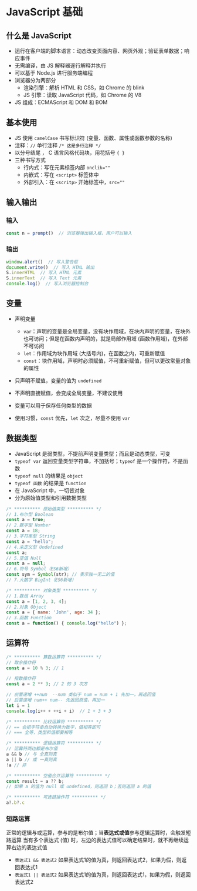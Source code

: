 # JavaScript 基础

## 什么是 JavaScript

- 运行在客户端的脚本语言：动态改变页面内容、网页外观；验证表单数据；响应事件
- 无需编译，由 JS 解释器逐行解释并执行
- 可以基于 Node.js 进行服务端编程
- 浏览器分为两部分
  - 渲染引擎：解析 HTML 和 CSS，如 Chrome 的 blink
  - JS 引擎：读取 JavaScript 代码，如 Chrome 的 V8
- JS 组成：ECMAScript 和 DOM 和 BOM


## 基本使用

* JS 使用 `camelCase` 书写标识符 (变量、函数、属性或函数参数的名称)
* 注释：`//` 单行注释    `/* 这是多行注释 */`
* 以分号结尾 ， C 语言风格代码块，用花括号 `{ }`
* 三种书写方式
  * 行内式：写在元素标签内部 `onclik=""`
  * 内嵌式：写在 `<script>` 标签体中
  * 外部引入：在 `<scritp>` 开始标签中，`src=""`


## 输入输出

### 输入

```js
const n = prompt()  // 浏览器弹出输入框，用户可以输入
```

### 输出

```js
window.alert()  // 写入警告框
document.write()  // 写入 HTML 输出
S.innerHTML  // 写入 HTML 元素
S.innerText  // 写入 Text 元素
console.log()  // 写入浏览器控制台
```

## 变量

- 声明变量

  - `var`：声明的变量是全局变量，没有块作用域，在块内声明的变量，在块外也可访问；但是在函数内声明的，就是局部作用域 (函数作用域)，在外部不可访问
  - `let`：作用域为块作用域 (大括号内)，在函数之内，可重新赋值
  - `const`：块作用域，声明时必须赋值，不可重新赋值，但可以更改常量对象的属性
- 只声明不赋值，变量的值为 `undefined`
- 不声明直接赋值，会变成全局变量，不建议使用
- 变量可以用于保存任何类型的数据
- 使用习惯，`const` 优先，`let` 次之，尽量不使用 `var`

## 数据类型

- JavaScript 是弱类型，不提前声明变量类型；而且是动态类型，可变
- `typeof var` 返回变量类型字符串，不加括号；`typeof` 是一个操作符，不是函数
- `typeof null` 的结果是 `object`
- `typeof 函数` 的结果是 `function`
- 在 JavaScript 中，一切皆对象
- 分为原始值类型和引用数据类型

```javascript
/* ********** 原始值类型 ********** */
// 1.布尔型 Boolean
const a = true;
// 2.数字型 Number
const a = 18;
// 3.字符串型 String
const a = "hello";
// 4.未定义型 Undefined
const a;
// 5.空值 Null
const a = null;
// 6.符号 Symbol（ES6新增）
const sym = Symbol(str); // 表示独一无二的值
// 7.大数字 BigInt（ES6新增）

/* ********** 对象类型 ********** */
// 1.数组 Array
const a = [1, 2, 3, 4];
// 2.对象 Object
const a = { name: 'John', age: 34 };
// 3.函数 Function
const a = function() { console.log("hello") };
```

## 运算符

```javascript
/* ********** 算数运算符 ********** */
// 取余操作符
const a = 10 % 3; // 1

// 指数操作符
const a = 2 ** 3; // 2 的 3 次方

// 前置递增 ++num  --num 类似于 num = num + 1 先加一，再返回值
// 后置递增 num++ num-- 先返回原值，再加一
let i = 1
console.log(i++ + ++i + i)  // 1 + 3 + 3

/* ********** 比较运算符 ********** */
// == 会把字符串自动转换为数字，值相等即可
// === 全等，类型和值都要相等

/* ********** 逻辑运算符 ********** */
// 运算符两边都是布尔值
a && b // 与 全真则真
a || b // 或 一真则真
!a // 非

/* ********** 空值合并运算符 ********** */
const result = a ?? b;
// 如果 a 的值为 null 或 undefined，则返回 b；否则返回 a 的值

/* ********** 可选链操作符 ********** */
a?.b?.c
```

### 短路运算

正常的逻辑与或运算，参与的是布尔值；当**表达式或值**参与逻辑运算时，会触发短路运算
当有多个表达式 (值) 时，左边的表达式值可以确定结果时，就不再继续运算右边的表达式值

- `表达式1 && 表达式2` 如果表达式1的值为真，则返回表达式2，如果为假，则返回表达式1
- `表达式1 || 表达式2` 如果表达式1的值为真，则返回表达式1，如果为假，则返回表达式2